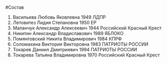 #Состав
1. Васильева Любовь Яковлевна 1949 ЛДПР
2. Летовитез Лидия Степановна 1950 ЕР
3. Маланчук Александр Алексеевич 1944 Российский Красный Крест
4. Никитин Александр Владиславович 1989 ЯБЛОКО
5. Помянтовский Никита Владимирович 1984 КПРФ
6. Соломахина Виктория Викторовна 1983 ПАТРИОТЫ РОССИИ
7. Токарев Даниил Дмитриевич 1994 ПАТРИОТЫ РОССИИ
8. Токарева Татьяна Владимировна 1970 Российский Красный Крест
